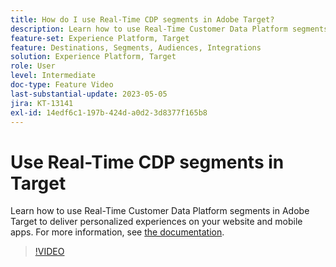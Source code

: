 ```yaml
---
title: How do I use Real-Time CDP segments in Adobe Target?
description: Learn how to use Real-Time Customer Data Platform segments in Adobe Target to deliver personalized experiences on your website and mobile apps.
feature-set: Experience Platform, Target
feature: Destinations, Segments, Audiences, Integrations
solution: Experience Platform, Target
role: User
level: Intermediate
doc-type: Feature Video
last-substantial-update: 2023-05-05
jira: KT-13141
exl-id: 14edf6c1-197b-424d-a0d2-3d8377f165b8
---
```

# Use Real-Time CDP segments in Target

Learn how to use Real-Time Customer Data Platform segments in Adobe Target to deliver personalized experiences on your website and mobile apps. For more information, see [the documentation](https://experienceleague.adobe.com/docs/target/using/integrate/integrating-with-rtcdp.html).

>[!VIDEO](https://video.tv.adobe.com/v/3419149/?learn=on)
